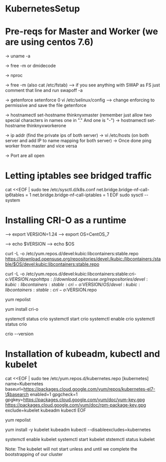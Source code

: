 # KubernetesSetup



# Pre-reqs for Master and Worker (we are using centos 7.6)

-> uname -a

-> free -m or dmidecode

-> nproc

-> free -m   (also cat /etc/fstab) --> if you see anything with SWAP as FS just comment that line and run swapoff -a 

-> getenforce
   setenforce 0
   vi /etc/selinux/config     --> change enforcing to permissive and save the file
   getenforce

-> hostnamectl set-hostname thinknyxmaster  (remember just allow two special characters in names one in "." And one is "-")
-> hostnamectl set-hostname thinknyxworkerone

-> ip addr (find the private ips of both server)
-> vi /etc/hosts (on both server and add IP to name mapping for both server)
-> Once done ping worker from master and vice versa

-> Port are all open

# Letting iptables see bridged traffic

cat <<EOF | sudo tee /etc/sysctl.d/k8s.conf
net.bridge.bridge-nf-call-ip6tables = 1
net.bridge.bridge-nf-call-iptables = 1
EOF
sudo sysctl --system

# Installing CRI-O as a runtime

--> export VERSION=1.24
--> export OS=CentOS_7

--> echo $VERSION
--> echo $OS

curl -L -o /etc/yum.repos.d/devel:kubic:libcontainers:stable.repo https://download.opensuse.org/repositories/devel:/kubic:/libcontainers:/stable/$OS/devel:kubic:libcontainers:stable.repo

curl -L -o /etc/yum.repos.d/devel:kubic:libcontainers:stable:cri-o:$VERSION.repo https://download.opensuse.org/repositories/devel:kubic:libcontainers:stable:cri-o:$VERSION/$OS/devel:kubic:libcontainers:stable:cri-o:$VERSION.repo

yum repolist 

yum install cri-o

systemctl status crio
systemctl start crio
systemctl enable crio
systemctl status crio

crio --version

# Installation of kubeadm, kubectl and kubelet

cat <<EOF | sudo tee /etc/yum.repos.d/kubernetes.repo
[kubernetes]
name=Kubernetes
baseurl=https://packages.cloud.google.com/yum/repos/kubernetes-el7-\$basearch
enabled=1
gpgcheck=1
gpgkey=https://packages.cloud.google.com/yum/doc/yum-key.gpg https://packages.cloud.google.com/yum/doc/rpm-package-key.gpg
exclude=kubelet kubeadm kubectl
EOF

yum repolist

yum install -y kubelet kubeadm kubectl --disableexcludes=kubernetes

systemctl enable kubelet
systemctl start kubelet
ststemctl status kubelet

Note: The kubelet will not start unless and until we complete the bootstrapping of our cluster

